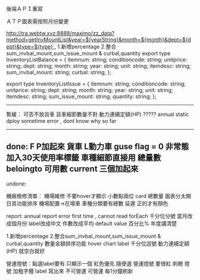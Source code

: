 後端ＡＰＩ重寫 

ＡＴＰ圖表需按照月份變更

http://tra.webtw.xyz:8888/maximo/zz_data?method=getInvMountList&year=${yearString}&month=${month}&dept=${dept}&type=${type}`,
1.新增percentage 
2.整合sum_invbal_mount,sum_issue_mount & curbal,quantity
export type InventoryListBalance = {
  itemnum: string;
  conditioncode: string;
  unitprice: string;
  dept: string;
  month: string;
  year: string;
  unit: string;
  itemdesc: string;
  sum_invbal_mount: string;
  curbal: string;
};

export type InventoryListIssue = {
  itemnum: string;
  conditioncode: string;
  unitprice: string;
  dept: string;
  month: string;
  year: string;
  unit: string;
  itemdesc: string;
  sum_issue_mount: string;
  quantity: string;
};

----------------------------------
暫緩：
可否不放貨車 貨車細節數量不對
動力連續定額(HP) ?????
annual static dploy sometime error , dont know why so far


---------------------

done:
F P加起來 貨車
L動力車
guse flag = 0 非常態
加入30天使用率標籤
車種細節直接用
總量數 beloingto  可用數 current 三個加起來
---------------------

undone:

機廠檢修清單：
機場維修 不要hover才顯示
小數點兩位
card 總數量
圖表分太開
日其功能排序
機場配置->在場車
車種分類要有總數
延遲 正的才有顏色

report:
annual report  error first time  , cannot read forEach
千分位分號
當月改成個月份 label改成中文
件數改成平均
default value
百分比%
年度講清楚

1.新增percentage 
2.整合sum_invbal_mount,sum_issue_mount & curbal,quantity
數量金額排序功能
hover chart label 千分位逗號
動力連續定額(HP) 就空白就好



營運燈號：點選label要有
只顯示一個 紅色優先 隨便選
營運燈號 要很紅 刺眼 燈號 加粗字體
label 寫出來 不可營運 可營運
每1分鐘刷新


